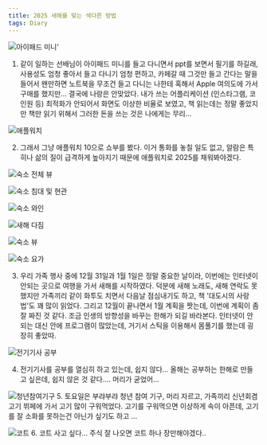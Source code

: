 ```yaml
---
title: 2025 새해를 맞는 색다른 방법
tags: Diary
---
```


![아이패드 미니'](https://github.com/user-attachments/assets/e2e41228-5ee6-46c0-a99d-62d6d0f1b152)

1. 같이 일하는 선배님이 아이패드 미니를 들고 다니면서 ppt를 보면서 필기를 하길래, 사용성도 엄청 좋아서 들고 다니기 엄청 편하고, 카페갈 때 그것만 들고 간다는 말을 들어서 왠만하면 노트북을 무조건 들고 다니는 나한테 혹해서 Apple 여의도에 가서 구매를 했지만... 결국에 나랑은 안맞았다. 내가 쓰는 어플리케이션 (인스타그램, 코인원 등) 최적화가 안되어서 화면도 이상한 비율로 보였고, 책 읽는데는 정말 좋았지만 책만 읽기 위해서 그러한 돈을 쓰는 것은 나에게는 무리...

![애플워치](https://github.com/user-attachments/assets/f497662e-8c82-4004-ae38-b3ef50f1c374)


2. 그래서 그냥 애플워치 10으로 쇼부를 봤다. 이거 통화를 놓칠 일도 없고, 알람은 특히나 삶의 질이 급격하게 높아지기 때문에 애플워치로 2025를 채워봐야겠다.

![숙소 전체 뷰](https://github.com/user-attachments/assets/99faef49-2e52-43f0-8d80-e0fcef2c95a1)

![숙소 침대 및 현관](https://github.com/user-attachments/assets/3680b5ed-772f-4312-b285-8730e647db83)

![숙소 와인](https://github.com/user-attachments/assets/2a508120-6102-4278-9fae-87694d9e5a5a)

![새해 다짐](https://github.com/user-attachments/assets/c0907d06-63b1-4af2-bda3-ad27054c3cc0)

![숙소 뷰](https://github.com/user-attachments/assets/56831f54-592a-4b3c-8ad8-c225fe7e57a7)

![숙소 요가](https://github.com/user-attachments/assets/f76ff65a-928d-44e2-a91e-24ce77f488e5)

3. 우리 가족 행사 중에 12월 31일과 1월 1일은 정말 중요한 날이라, 이번에는 인터넷이 안되는 곳으로 여행을 가서 새해를 시작하였다. 덕분에 새해 노래도, 새해 연락도 못했지만 가족끼리 같이 화투도 치면서 다음날 점심내기도 하고, 책 '대도시의 사랑법'도 꽤 많이 읽었다. 그리고 12월이 끝나면서 1월 계획을 짯는데, 이번에 계획이 좀 잘 짜진 것 같다. 조금 인생의 방향성을 바꾸는 한해가 되길 바라본다. 인터넷이 안되는 대신 안에 프로그램이 많았는데, 거기서 스틱을 이용해서 몸풀기를 했는데 굉장히 좋았따.

![전기기사 공부](https://github.com/user-attachments/assets/8604c736-6a13-4631-b4f3-36291e1b3272)

4. 전기기사를 공부를 열심히 하고 있는데, 쉽지 않다... 올해는 공부하는 한해로 만들고 싶은데, 쉽지 않은 것 같다.... 머리가 굳었어...


![청년참여기구](https://github.com/user-attachments/assets/4370f9a5-a3aa-420b-bdbb-5c92c286b833)
5. 토요일은 부랴부랴 청년 참여 기구, 머리 자르고, 가족끼리 신년회겸 고기 뷔페에 가서 고기 많이 구워먹었다. 고기를 구워먹으면 이상하게 속이 아픈데, 고기를 잘 소화를 못하는건 아닌가 싶기도 하고 ...



![코트](https://github.com/user-attachments/assets/94ec4ea4-75a3-4a89-b1bb-5e134c2c1a55)
6. 코트 사고 싶다... 주식 잘 나오면 코트 하나 장만해야겠다..